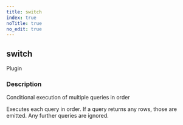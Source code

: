 ```yaml
---
title: switch
index: true
noTitle: true
no_edit: true
---
```




<div class="vql_item"></div>


## switch
<span class='vql_type label label-warning pull-right page-header'>Plugin</span>


### Description

Conditional execution of multiple queries in order

Executes each query in order. If a query returns any rows, those
are emitted. Any further queries are ignored.


